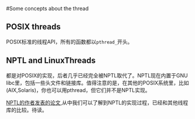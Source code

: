 #Some concepts about the thread

## POSIX threads
POSIX标准的线程API，所有的函数都以`pthread_`开头。

## NPTL and LinuxThreads
都是对POSIX的实现，后者几乎已经完全被NPTL取代了。NPTL现在内置于GNU libc里，包括一些头文件和链接库。值得注意的是，在其他的POSIX系统里，比如(AIX,Solaris)，你也可以用pthread，但它们并不是NPTL实现。

[NPTL的作者发表的论文](https://www.akkadia.org/drepper/nptl-design.pdf),从中我们可以了解到NPTL的实现过程，已经和其他线程库的比较。待读。
